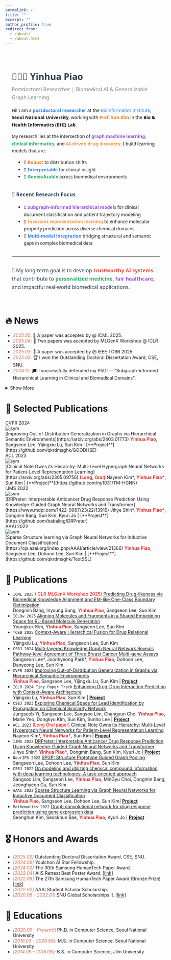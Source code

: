 ```yaml
---
permalink: /
title: ""
excerpt: ""
author_profile: true
redirect_from: 
  - /about/
  - /about.html
--- 
```


<div style="font-family: 'Segoe UI', Roboto, sans-serif; line-height: 1.6; max-width: 800px; margin: auto; padding: 20px;">

  <h2 style="font-size: 28px; color: #2C3E50; margin-bottom: 5px;">👩🏻‍💻 Yinhua Piao</h2>
  <p style="font-size: 16px; color: #7F8C8D; margin-top: 0;">Postdoctoral Researcher | Biomedical AI & Generalizable Graph Learning</p>

  <p>Hi! I am a <span style="color:#2F80ED; font-weight:bold;">postdoctoral researcher</span> at the 
    <span style="color:#2F80ED;">Bioinformatics Institute</span>, 
    <strong>Seoul National University</strong>, working with 
    <a href="https://bhi-kimlab.github.io/" target="_blank" style="color:#E67E22; text-decoration:none;"><strong>Prof. Sun Kim</strong></a> 
    in the <strong>Bio & Health Informatics (BHI) Lab</strong>.
  </p>
  <p>My research lies at the intersection of 
    <span style="color:#9B51E0; font-weight:bold;">graph machine learning</span>, 
    <span style="color:#27AE60; font-weight:bold;">clinical informatics</span>, and 
    <span style="color:#F2994A; font-weight:bold;">AI-driven drug discovery</span>. 
    I build learning models that are:
  </p>

  <ul style="margin-left: 1em;">
    <li>🔹 <strong style="color:#E67E22;">Robust</strong> to distribution shifts</li>
    <li>🔹 <strong style="color:#2F80ED;">Interpretable</strong> for clinical insight</li>
    <li>🔹 <strong style="color:#27AE60;">Generalizable</strong> across biomedical environments</li>
  </ul>

  <h3 style="color:#34495E; margin-top: 30px;">🔬 Recent Research Focus</h3>
  <ul style="margin-left: 1em;">
    <li>🧠 <strong style="color:#9B51E0;">Subgraph-informed hierarchical models</strong>  
      for clinical document classification and patient trajectory modeling
    </li>
    <li>🧪 <strong style="color:#F2994A;">Invariant representation learning</strong>  
      to enhance molecular property prediction across diverse chemical domains
    </li>
    <li>🧬 <strong style="color:#2F80ED;">Multi-modal integration</strong>  
      bridging structural and semantic gaps in complex biomedical data
    </li>
  </ul>

  <hr style="margin: 30px 0; border: none; border-top: 1px solid #ddd;">

  <p style="font-size: 16px; color:#2C3E50;">
    🚀 My long-term goal is to develop <strong style="color:#E74C3C;">trustworthy AI systems</strong> 
    that contribute to <strong style="color:#27AE60;">personalized medicine</strong>, 
    <strong style="color:#9B51E0;">fair healthcare</strong>, and impactful real-world biomedical applications.
  </p>

</div>
<!-- <span class='anchor' id='about-me'></span> -->
<!-- My research interest includes neural machine translation and computer vision. I have published more than 100 papers at the top international AI conferences with total <a href='https://scholar.google.com/citations?user=mQEG6VcAAAAJ'>google scholar citations <strong><span id='total_cit'>??+</span></strong></a> (You can also use google scholar badge <a href='https://scholar.google.com/citations?user=mQEG6VcAAAAJ'><img src="https://img.shields.io/endpoint?url={{ url | url_encode }}&logo=Google%20Scholar&labelColor=f6f6f6&color=9cf&style=flat&label=citations"></a>). -->


# 🔥 News

- <span style="color: #D56D53">*2025.05*:</span> 🎉 A paper was accepted by @ ICML 2025. 
- <span style="color: #D56D53">*2025.04*:</span> 🎉 Two papers was accepted by MLGenX Workshop @ ICLR 2025.
- <span style="color: #D56D53">*2025.03*:</span> 🎉 A paper was accepted by @ IEEE TCBB 2025.
- <span style="color: #D56D53">*2025.02*:</span> 🏆 I won the Outstanding Doctoral Dissertation Award, CSE, SNU.
- <span style="color: #D56D53">*2024.12*:</span> 🎓 I successfully defended my PhD! -- "Subgraph-informed Hierarchical Learning in Clinical and Biomedical Domains".  

<details>
  <summary>Show More</summary>
  <ul>
    <li><span style="color: #D56D53"><strong>2024.09</strong>:</span> 🥇 I won the Youlchon AI Star Fellowship 2024.</li>
    <li><span style="color: #D56D53"><strong>2024.04</strong>:</span> 📄 One paper was accepted by Computational and Structural Biotechnology Journal 2024.</li>
    <li><span style="color: #D56D53"><strong>2024.02</strong>:</span> 📄 One paper was accepted by @ CVPR 2024.</li>
    <li><span style="color: #D56D53"><strong>2024.02</strong>:</span> 📄 One paper was accepted by @ ICLR tiny paper 2024.</li>
    <li><span style="color: #D56D53"><strong>2024.02</strong>:</span> 🥇 I won the 30th Samsung HumanTech Paper Award.</li>
  </ul>
</details>
  
# 📝 Selected Publications 
<div class='paper-box'><div class='paper-box-image'><div><div class="badge">CVPR 2024</div><img src='images/cvpr2024.png' alt="sym"></div></div>
<div class='paper-box-text' markdown="1">
[Improving Out-of-Distribution Generalization in Graphs via Hierarchical Semantic Environments](https://arxiv.org/abs/2403.01773)
<strong style="color: #dc322f">Yinhua Piao</strong>, Sangseon Lee, Yijingxiu Lu, Sun Kim | [**Project**](https://github.com/qkrdmsghk/GOODHSE)
</div>
</div>


<div class='paper-box'><div class='paper-box-image'><div><div class="badge">ACL 2023</div><img src='images/acl2023.png' alt="sym"></div></div>

<div class='paper-box-text' markdown="1">
[Clinical Note Owns its Hierarchy: Multi-Level Hypergraph Neural Networks for Patient-Level Representation Learning](https://arxiv.org/abs/2305.09756) <strong style="color: #dc322f">(Long, Oral)</strong>
Nayeon Kim*, <strong style="color: #dc322f">Yinhua Piao*</strong>, Sun Kim | [**Project**](https://github.com/ny1031/TM-HGNN)
<!-- - Knowledge-guided hypergraph construction methods for patient stratification. -->
</div>
</div>

<div class='paper-box'><div class='paper-box-image'><div><div class="badge">IJMS 2022</div><img src='images/ijms2022.png' alt="sym"></div></div>

<div class='paper-box-text' markdown="1">
[DRPreter: Interpretable Anticancer Drug Response Prediction Using Knowledge-Guided Graph Neural Networks and Transformer](https://www.mdpi.com/1422-0067/23/22/13919)
Jihye Shin*, <strong style="color: #dc322f">Yinhua Piao*</strong>, Dongmin Bang, Sun Kim, Kyuri Jo | [**Project**](https://github.com/babaling/DRPreter)
<!-- - Pathway-guided biological graph construction for drug response prediction. -->
</div>
</div>


<div class='paper-box'><div class='paper-box-image'><div><div class="badge">AAAI 2022</div><img src='images/aaai2022.png' alt="sym"></div></div>

<div class='paper-box-text' markdown="1">
[Sparse Structure learning via Graph Neural Networks for Inductive Document Classification](https://ojs.aaai.org/index.php/AAAI/article/view/21366)
<strong style="color: #dc322f">Yinhua Piao</strong>, Sangseon Lee, Dohoon Lee, Sun Kim | [**Project**](https://github.com/qkrdmsghk/TextSSL)
<!-- - Sentence-level sparse graph construction for document classification. -->
<!-- - Word ambiguity, word synonymity, and dynamic context dependency. -->
</div>
</div>

# 📝 Publications 

<ul>
  <li>
    <code class="language-plaintext highlighter-rouge">ICML 2025</code>
    <span style="color:red">(ICLR MLGenX Workshop 2025)</span>
    <a href="https://openreview.net/forum?id=G2zzdbgKxl">Predicting Drug-likeness via Biomedical Knowledge Alignment and EM-like One-Class Boundary Optimization</a>
    <br> Dongmin Bang, Inyoung Sung, <strong style="color: #dc322f">Yinhua Piao</strong>, Sangseon Lee, Sun Kim
  </li>
  <li>
    <code class="language-plaintext highlighter-rouge">ICLRw 2025</code>
    <a href="https://openreview.net/forum?id=lwK6AaIAJB">Aligning Molecules and Fragments in a Shared Embedding Space for RL-Based Molecule Generation</a>
    <br> Youngkuk Kim, <strong style="color: #dc322f">Yinhua Piao</strong>, Sangseon Lee, Sun Kim
  </li>
  <li>
    <code class="language-plaintext highlighter-rouge">TCBB 2025</code>
    <a href="https://ieeexplore.ieee.org/abstract/document/10925899">Context-Aware Hierarchical Fusion for Drug Relational Learning</a>
    <br> Yijingxiu Lu, <strong style="color: #dc322f">Yinhua Piao</strong>, Sangseon Lee, Sun Kim
  </li>
  <li>
    <code class="language-plaintext highlighter-rouge">CSBJ 2024</code>
    <a href="https://doi.org/10.1016/j.csbj.2024.04.038">Multi-layered Knowledge Graph Neural Network Reveals Pathway-level Agreement of Three Breast Cancer Multi-gene Assays</a>
    <br> Sangseon Lee*, Joonhyeong Park*, <strong style="color: #dc322f">Yinhua Piao</strong>, Dohoon Lee, Danyeong Lee, Sun Kim
  </li>
  <li>
    <code class="language-plaintext highlighter-rouge">CVPR 2024</code>
    <a href="https://arxiv.org/abs/2403.01773">Improving Out-of-Distribution Generalization in Graphs via Hierarchical Semantic Environments</a>
    <br> <strong style="color: #dc322f">Yinhua Piao</strong>, Sangseon Lee, Yijingxiu Lu, Sun Kim | <a href="https://github.com/qkrdmsghk/GOODHSE"><strong>Project</strong></a>
  </li>
  <li>
    <code class="language-plaintext highlighter-rouge">ICLR 2024 Tiny Paper Track</code>
    <a href="https://openreview.net/forum?id=e2Bkf1Bzh4">Enhancing Drug-Drug Interaction Prediction with Context-Aware Architecture</a>
    <br> Yijingxiu Lu, <strong style="color: #dc322f">Yinhua Piao</strong>, Sun Kim | <a href="https://github.com/solanoon/CabidaDDI"><strong>Project</strong></a>
  </li>
  <li>
    <code class="language-plaintext highlighter-rouge">CSBJ 2023</code>
    <a href="https://doi.org/10.1016/j.csbj.2023.08.016">Exploring Chemical Space for Lead Identification by Propagating on Chemical Similarity Network</a>
    <br> Jungseob Yi, Sangseon Lee, Sangsoo Lim, Changyun Cho, <strong style="color: #dc322f">Yinhua Piao</strong>, Marie Yeo, Dongkyu Kim, Sun Kim, Sunho Lee | <a href="https://github.com/J-Sub/ChemNP"><strong>Project</strong></a>
  </li>
  <li>
    <code class="language-plaintext highlighter-rouge">ACL 2023</code>
    <span style="color:red">(Long Oral paper)</span>
    <a href="https://arxiv.org/abs/2305.09756">Clinical Note Owns its Hierarchy: Multi-Level Hypergraph Neural Networks for Patient-Level Representation Learning</a>
    <br> Nayeon Kim*, <strong style="color: #dc322f">Yinhua Piao*</strong>, Sun Kim | <a href="https://github.com/ny1031/TM-HGNN"><strong>Project</strong></a>
  </li>
  <li>
    <code class="language-plaintext highlighter-rouge">IJMS 2022</code>
    <!-- <span style="color:red">(Oral paper)</span> -->
    <a href="https://www.mdpi.com/1422-0067/23/22/13919">DRPreter: Interpretable Anticancer Drug Response Prediction Using Knowledge-Guided Graph Neural Networks and Transformer</a>
    <br> Jihye Shin*, <strong style="color: #dc322f">Yinhua Piao*</strong>, Dongmin Bang, Sun Kim, Kyuri Jo | <a href="https://github.com/babaling/DRPreter"><strong>Project</strong></a>
  </li>
  <li>
    <code class="language-plaintext highlighter-rouge">NeurIPS 2022</code>
    <a href="https://openreview.net/forum?id=z3SHKtoG5XZ">SPGP: Structure Prototype Guided Graph Pooling</a>
    <br> Sangseon Lee, Dohoon Lee, <strong style="color: #dc322f">Yinhua Piao</strong>, Sun Kim
  </li>
  <li>
    <code class="language-plaintext highlighter-rouge">CSBJ 2022</code>
    <!-- <span style="color:red">(Survey paper)</span> -->
    <a href="https://www.sciencedirect.com/science/article/pii/S2001037022003300">On modeling and utilizing chemical compound information with deep learning technologies: A task-oriented approach</a>
    <br> Sangsoo Lim, Sangseon Lee, <strong style="color: #dc322f">Yinhua Piao</strong>, MinGyu Choi, Dongmin Bang, Jeonghyeon Gu, Sun Kim
  </li>
  <li>
    <code class="language-plaintext highlighter-rouge">AAAI 2022</code>
    <!-- <span style="color:red">(Survey paper)</span> -->
    <a href="https://ojs.aaai.org/index.php/AAAI/article/view/21366">Sparse Structure Learning via Graph Neural Networks for Inductive Document Classification</a>
    <br> <strong style="color: #dc322f">Yinhua Piao</strong>, Sangseon Lee, Dohoon Lee, Sun Kim| <a href="https://github.com/qkrdmsghk/TextSSL"><strong>Project</strong></a>
  </li>
  <li>
    <code class="language-plaintext highlighter-rouge">Mathematics 2022</code>
    <!-- <span style="color:red">(Survey paper)</span> -->
    <a href="https://www.mdpi.com/2227-7390/9/7/772">Graph convolutional network for drug response prediction using gene expression data</a>
    <br> Seonghun Kim, Seockhun Bae, <strong style="color: #dc322f">Yinhua Piao</strong>, Kyuri Jo | <a href="https://github.com/BML-cbnu/DrugGCN"><strong>Project</strong></a>
  </li>
</ul>

# 🎖 Honors and Awards
- <span style="color: #D56D53">*[2025.02]*</span> Outstanding Doctoral Dissertation Award, CSE, SNU.
- <span style="color: #D56D53">*[2024.09]*</span> Youlchon AI Star Fellowship. 
- <span style="color: #D56D53">*[2024.02]*</span> The 30th Samsung HumanTech Paper Award. 
- <span style="color: #D56D53">*[2022.04]*</span> AIIS Retreat Best Poster Award. [\[link\]](https://aiis.snu.ac.kr/bbs/board.php?bo_table=sub5_1&wr_id=312)
- <span style="color: #D56D53">*[2022.09]*</span> The 27th Samsung HumanTech Paper Award (Bronze Prize) [\[link\]](https://cse.snu.ac.kr/node/54543)
- <span style="color: #D56D53">*[2022.02]*</span> AAAI Student Scholar Scholarship. 
- <span style="color: #D56D53">*[2020.06 - 2022.01]*</span> SNU Global Scholarships II. [\[link\]](https://oia.snu.ac.kr/snu-global-scholarships-iii)


# 📖 Educations
- <span style="color: #D56D53">*[2020.09 - Present]*</span>: Ph.D. in Computer Science, Seoul National University  
- <span style="color: #D56D53">*[2018.03 - 2020.08]*</span>: M.S. in Computer Science, Seoul National University  
- <span style="color: #D56D53">*[2014.09 - 2018.06]*</span>: B.S. in Computer Science, Jilin University  

